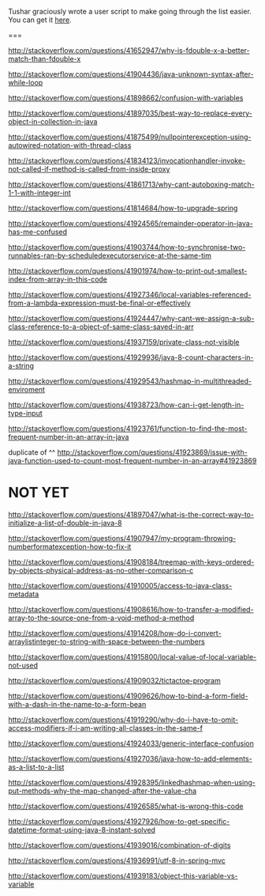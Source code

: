 Tushar graciously wrote a user script to make going through the list easier. You can get it [here](https://github.com/tusharjadhav219/Userscript-for-delete-candidates).

===

http://stackoverflow.com/questions/41652947/why-is-fdouble-x-a-better-match-than-fdouble-x

http://stackoverflow.com/questions/41904436/java-unknown-syntax-after-while-loop

http://stackoverflow.com/questions/41898662/confusion-with-variables

http://stackoverflow.com/questions/41897035/best-way-to-replace-every-object-in-collection-in-java

http://stackoverflow.com/questions/41875499/nullpointerexception-using-autowired-notation-with-thread-class

http://stackoverflow.com/questions/41834123/invocationhandler-invoke-not-called-if-method-is-called-from-inside-proxy

http://stackoverflow.com/questions/41861713/why-cant-autoboxing-match-1-1-with-integer-int

http://stackoverflow.com/questions/41814684/how-to-upgrade-spring

http://stackoverflow.com/questions/41924565/remainder-operator-in-java-has-me-confused

http://stackoverflow.com/questions/41903744/how-to-synchronise-two-runnables-ran-by-scheduledexecutorservice-at-the-same-tim

http://stackoverflow.com/questions/41901974/how-to-print-out-smallest-index-from-array-in-this-code

http://stackoverflow.com/questions/41927346/local-variables-referenced-from-a-lambda-expression-must-be-final-or-effectively

http://stackoverflow.com/questions/41924447/why-cant-we-assign-a-sub-class-reference-to-a-object-of-same-class-saved-in-arr

http://stackoverflow.com/questions/41937159/private-class-not-visible

http://stackoverflow.com/questions/41929936/java-8-count-characters-in-a-string

http://stackoverflow.com/questions/41929543/hashmap-in-multithreaded-enviroment

http://stackoverflow.com/questions/41938723/how-can-i-get-length-in-type-input

http://stackoverflow.com/questions/41923761/function-to-find-the-most-frequent-number-in-an-array-in-java

duplicate of ^^ http://stackoverflow.com/questions/41923869/issue-with-java-function-used-to-count-most-frequent-number-in-an-array#41923869

NOT YET
=====

http://stackoverflow.com/questions/41897047/what-is-the-correct-way-to-initialize-a-list-of-double-in-java-8

http://stackoverflow.com/questions/41907947/my-program-throwing-numberformatexception-how-to-fix-it

http://stackoverflow.com/questions/41908184/treemap-with-keys-ordered-by-objects-physical-address-as-no-other-comparison-c

http://stackoverflow.com/questions/41910005/access-to-java-class-metadata

http://stackoverflow.com/questions/41908616/how-to-transfer-a-modified-array-to-the-source-one-from-a-void-method-a-method

http://stackoverflow.com/questions/41914208/how-do-i-convert-arraylistinteger-to-string-with-space-between-the-numbers

http://stackoverflow.com/questions/41915800/local-value-of-local-variable-not-used

http://stackoverflow.com/questions/41909032/tictactoe-program

http://stackoverflow.com/questions/41909626/how-to-bind-a-form-field-with-a-dash-in-the-name-to-a-form-bean

http://stackoverflow.com/questions/41919290/why-do-i-have-to-omit-access-modifiers-if-i-am-writing-all-classes-in-the-same-f

http://stackoverflow.com/questions/41924033/generic-interface-confusion

http://stackoverflow.com/questions/41927036/java-how-to-add-elements-as-a-list-to-a-list

http://stackoverflow.com/questions/41928395/linkedhashmap-when-using-put-methods-why-the-map-changed-after-the-value-cha

http://stackoverflow.com/questions/41926585/what-is-wrong-this-code

http://stackoverflow.com/questions/41927926/how-to-get-specific-datetime-format-using-java-8-instant-solved

http://stackoverflow.com/questions/41939016/combination-of-digits

http://stackoverflow.com/questions/41936991/utf-8-in-spring-mvc

http://stackoverflow.com/questions/41939183/object-this-variable-vs-variable